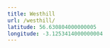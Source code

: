 ```yaml
---
title: Westhill
url: /westhill/
latitude: 56.630804000000005
longitude: -3.1253414000000004
---
```

